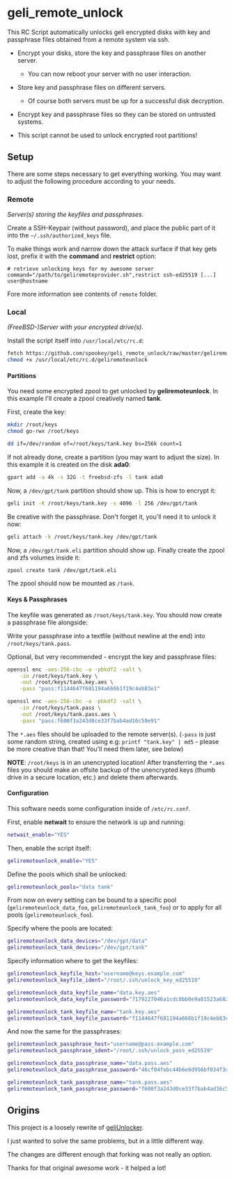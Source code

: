 # geli_remote_unlock

This RC Script automatically unlocks geli encrypted disks with
key and passphrase files obtained from a remote system via ssh.

- Encrypt your disks, store the key and passphrase files on another server.

  - You can now reboot your server with no user interaction.

- Store key and passphrase files on different servers.

  - Of course both servers must be up for a successful disk decryption.

- Encrypt key and passphrase files so they can be stored on untrusted systems.

- This script cannot be used to unlock encrypted root partitions!

## Setup

There are some steps necessary to get everything working.
You may want to adjust the following procedure according to your needs.

### Remote

*Server(s) storing the keyfiles and passphrases.*

Create a SSH-Keypair (without password), and place the public part of it
into the `~/.ssh/authorized_keys` file.

To make things work and narrow down the attack surface if that key gets lost,
prefix it with the **command** and **restrict** option:

```plain
# retrieve unlocking keys for my awesome server
command="/path/to/geliremoteprovider.sh",restrict ssh-ed25519 [...] user@hostname
```

Fore more information see contents of `remote` folder.

### Local

*(FreeBSD-)Server with your encrypted drive(s).*

Install the script itself into `/usr/local/etc/rc.d`:

```sh
fetch https://github.com/spookey/geli_remote_unlock/raw/master/geliremoteunlock /usr/local/etc/rc.d/
chmod +x /usr/local/etc/rc.d/geliremoteunlock
```

#### Partitions

You need some encrypted zpool to get unlocked by **geliremoteunlock**.
In this example I'll create a zpool creatively named **tank**.

First, create the key:

```sh
mkdir /root/keys
chmod go-rwx /root/keys

dd if=/dev/random of=/root/keys/tank.key bs=256k count=1
```

If not already done, create a partition (you may want to adjust the size).
In this example it is created on the disk **ada0**:

```sh
gpart add -a 4k -s 32G -t freebsd-zfs -l tank ada0
```

Now, a `/dev/gpt/tank` partition should show up.
This is how to encrypt it:

```sh
geli init -K /root/keys/tank.key -s 4096 -l 256 /dev/gpt/tank
```

Be creative with the passphrase. Don't forget it, you'll need it to unlock
it now:

```sh
geli attach -k /root/keys/tank.key /dev/gpt/tank
```

Now, a `/dev/gpt/tank.eli` partition should show up.
Finally create the zpool and zfs volumes inside it:

```sh
zpool create tank /dev/gpt/tank.eli
```

The zpool should now be mounted as `/tank`.

#### Keys & Passphrases

The keyfile was generated as `/root/keys/tank.key`.
You should now create a passphrase file alongside:

Write your passphrase into a textfile (without newline at the end) into
`/root/keys/tank.pass`.

Optional, but very recommended - encrypt the key and passphrase files:

```sh
openssl enc -aes-256-cbc -a -pbkdf2 -salt \
    -in /root/keys/tank.key \
    -out /root/keys/tank.key.aes \
    -pass "pass:f1144647f681194a666b1f19c4eb83e1"

openssl enc -aes-256-cbc -a -pbkdf2 -salt \
    -in /root/keys/tank.pass \
    -out /root/keys/tank.pass.aes \
    -pass "pass:f600f3a243d0ce33f7bab4ad16c59e91"
```

The `*.aes` files should be uploaded to the remote server(s).
(`-pass` is just some random string, created using e.g:
`printf "tank.key" | md5` - please be more creative than that!
You'll need them later, see below)

**NOTE**: `/root/keys` is in an unencrypted location!
After transferring the `*.aes` files you should make an offsite backup of
the unencrypted keys (thumb drive in a secure location, etc.) and delete
them afterwards.

#### Configuration

This software needs some configuration inside of `/etc/rc.conf`.

First, enable **netwait** to ensure the network is up and running:

```sh
netwait_enable="YES"
```

Then, enable the script itself:

```sh
geliremoteunlock_enable="YES"
```

Define the pools which shall be unlocked:

```sh
geliremoteunlock_pools="data tank"
```

From now on every setting can be bound to a specific pool
(`geliremoteunlock_data_foo`, `geliremoteunlock_tank_foo`)
or to apply for all pools
(`geliremoteunlock_foo`).

Specify where the pools are located:

```sh
geliremoteunlock_data_devices="/dev/gpt/data"
geliremoteunlock_tank_devices="/dev/gpt/tank"
```

Specify information where to get the keyfiles:

```sh
geliremoteunlock_keyfile_host="username@keys.example.com"
geliremoteunlock_keyfile_ident="/root/.ssh/unlock_key_ed25519"

geliremoteunlock_data_keyfile_name="data.key.aes"
geliremoteunlock_data_keyfile_password="7179227046a1cdc8bb0e9a81523a6822"

geliremoteunlock_tank_keyfile_name="tank.key.aes"
geliremoteunlock_tank_keyfile_password="f1144647f681194a666b1f19c4eb83e1"
```

And now the same for the passphrases:

```sh
geliremoteunlock_passphrase_host="username@pass.example.com"
geliremoteunlock_passphrase_ident="/root/.ssh/unlock_pass_ed25519"

geliremoteunlock_data_passphrase_name="data.pass.aes"
geliremoteunlock_data_passphrase_password="46cf04febc44b6e0d956bf034f3d11aa"

geliremoteunlock_tank_passphrase_name="tank.pass.aes"
geliremoteunlock_tank_passphrase_password="f600f3a243d0ce33f7bab4ad16c59e91"
```

## Origins

This project is a loosely rewrite of
[geliUnlocker](https://github.com/clinta/geliUnlocker).

I just wanted to solve the same problems, but in a little different way.

The changes are different enough that forking was not really an option.

Thanks for that original awesome work - it helped a lot!
